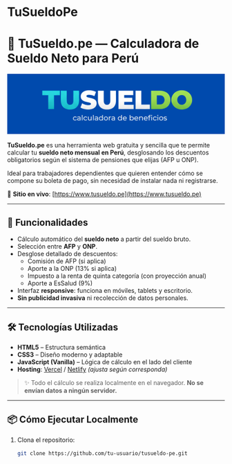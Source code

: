 # TuSueldoPe
# 💼 TuSueldo.pe — Calculadora de Sueldo Neto para Perú

![Logo TuSueldo.pe](https://raw.githubusercontent.com/PercyTechX/TuSueldoPe/refs/heads/main/img-proyecto-tusueldope-rectancular.png)  


**TuSueldo.pe** es una herramienta web gratuita y sencilla que te permite calcular tu **sueldo neto mensual en Perú**, desglosando los descuentos obligatorios según el sistema de pensiones que elijas (AFP u ONP).

Ideal para trabajadores dependientes que quieren entender cómo se compone su boleta de pago, sin necesidad de instalar nada ni registrarse.

🔗 **Sitio en vivo**: [https://www.tusueldo.pe](https://www.tusueldo.pe)

---

## 🧮 Funcionalidades

- Cálculo automático del **sueldo neto** a partir del sueldo bruto.
- Selección entre **AFP** y **ONP**.
- Desglose detallado de descuentos:
  - Comisión de AFP (si aplica)
  - Aporte a la ONP (13% si aplica)
  - Impuesto a la renta de quinta categoría (con proyección anual)
  - Aporte a EsSalud (9%)
- Interfaz **responsive**: funciona en móviles, tablets y escritorio.
- **Sin publicidad invasiva** ni recolección de datos personales.

---

## 🛠️ Tecnologías Utilizadas

- **HTML5** – Estructura semántica
- **CSS3** – Diseño moderno y adaptable
- **JavaScript (Vanilla)** – Lógica de cálculo en el lado del cliente
- **Hosting**: [Vercel](https://vercel.com/) / [Netlify](https://www.netlify.com/) *(ajusta según corresponda)*

> ✨ Todo el cálculo se realiza localmente en el navegador. **No se envían datos a ningún servidor.**

---

## 📦 Cómo Ejecutar Localmente

1. Clona el repositorio:
   ```bash
   git clone https://github.com/tu-usuario/tusueldo-pe.git
